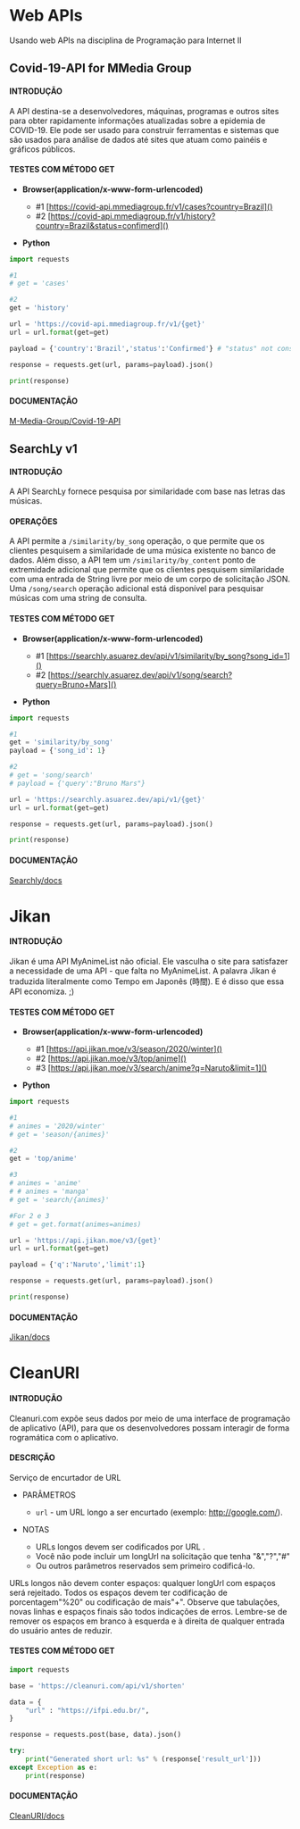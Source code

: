 # Web APIs
Usando web APIs na disciplina de Programação para Internet II

## Covid-19-API for MMedia Group

#### INTRODUÇÃO
A API destina-se a desenvolvedores, máquinas, programas e outros sites para obter rapidamente informações atualizadas sobre a epidemia de COVID-19. Ele pode ser usado para construir ferramentas e sistemas que são usados para análise de dados até sites que atuam como painéis e gráficos públicos.

#### TESTES COM MÉTODO GET

- **Browser(application/x-www-form-urlencoded)**

	- #1 [https://covid-api.mmediagroup.fr/v1/cases?country=Brazil]()
	- #2 [https://covid-api.mmediagroup.fr/v1/history?country=Brazil&status=confimerd]()

- **Python**
```python
import requests

#1
# get = 'cases'

#2
get = 'history'

url = 'https://covid-api.mmediagroup.fr/v1/{get}'
url = url.format(get=get)

payload = {'country':'Brazil','status':'Confirmed'} # "status" not considered when used "history"

response = requests.get(url, params=payload).json()

print(response)
```

#### DOCUMENTAÇÃO

[M-Media-Group/Covid-19-API](https://github.com/M-Media-Group/Covid-19-API)



## SearchLy v1

#### INTRODUÇÃO

A API SearchLy fornece pesquisa por similaridade com base nas letras das músicas.

#### OPERAÇÕES

A API permite a `/similarity/by_song` operação, o que permite que os clientes 
pesquisem a similaridade de uma música existente no banco de dados. Além disso,
a API tem um `/similarity/by_content` ponto de extremidade adicional que permite
que os clientes pesquisem similaridade com uma entrada de String livre por meio 
de um corpo de solicitação JSON. Uma `/song/search` operação adicional está 
disponível para pesquisar músicas com uma string de consulta.


#### TESTES COM MÉTODO GET

- **Browser(application/x-www-form-urlencoded)**

	- #1 [https://searchly.asuarez.dev/api/v1/similarity/by_song?song_id=1]()
	- #2 [https://searchly.asuarez.dev/api/v1/song/search?query=Bruno+Mars]()

- **Python**
```python
import requests

#1
get = 'similarity/by_song'
payload = {'song_id': 1}

#2
# get = 'song/search'
# payload = {'query':"Bruno Mars"}

url = 'https://searchly.asuarez.dev/api/v1/{get}'
url = url.format(get=get)

response = requests.get(url, params=payload).json()

print(response)
```

#### DOCUMENTAÇÃO

[Searchly/docs](https://searchly.asuarez.dev/docs/v1)

# Jikan

#### INTRODUÇÃO

Jikan é uma API MyAnimeList não oficial.
Ele vasculha o site para satisfazer a necessidade de uma API - que falta no MyAnimeList.
A palavra Jikan é traduzida literalmente como Tempo em Japonês (時間). 
E é disso que essa API economiza. ;)

#### TESTES COM MÉTODO GET

- **Browser(application/x-www-form-urlencoded)**

	- #1 [https://api.jikan.moe/v3/season/2020/winter]()
	- #2 [https://api.jikan.moe/v3/top/anime]()
	- #3 [https://api.jikan.moe/v3/search/anime?q=Naruto&limit=1]()

- **Python**
```python
import requests

#1
# animes = '2020/winter'
# get = 'season/{animes}'

#2
get = 'top/anime'

#3
# animes = 'anime'
# # animes = 'manga'
# get = 'search/{animes}'

#For 2 e 3
# get = get.format(animes=animes)

url = 'https://api.jikan.moe/v3/{get}'
url = url.format(get=get)

payload = {'q':'Naruto','limit':1}

response = requests.get(url, params=payload).json()

print(response)
```

#### DOCUMENTAÇÃO

[Jikan/docs](https://jikan.docs.apiary.io)


# CleanURI

#### INTRODUÇÃO
Cleanuri.com expõe seus dados por meio de uma interface de programação 
de aplicativo (API), para que os desenvolvedores possam interagir de forma 
rogramática com o aplicativo.

#### DESCRIÇÃO
Serviço de encurtador de URL

- PARÂMETROS
	- `url` - um URL longo a ser encurtado (exemplo: http://google.com/).

- NOTAS
	- URLs longos devem ser codificados por URL . 
    - Você não pode incluir um longUrl na solicitação que tenha "&","?","#" 
    - Ou outros parâmetros reservados sem primeiro codificá-lo.

URLs longos não devem conter espaços: qualquer longUrl com espaços será rejeitado. Todos os espaços devem ter codificação de porcentagem"%20" ou codificação de mais"+". Observe que tabulações, novas linhas e espaços finais são todos indicações de erros. Lembre-se de remover os espaços em branco à esquerda e à direita de qualquer entrada do usuário antes de reduzir.

#### TESTES COM MÉTODO GET

```python
import requests

base = 'https://cleanuri.com/api/v1/shorten'

data = {
	"url" : "https://ifpi.edu.br/",
}

response = requests.post(base, data).json()

try:
	print("Generated short url: %s" % (response['result_url']))
except Exception as e:
	print(response)
```

#### DOCUMENTAÇÃO

[CleanURI/docs](https://cleanuri.com/docs)
